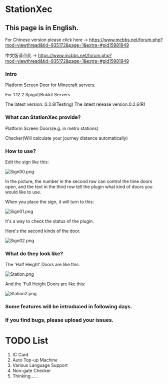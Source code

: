 # StationXec

## This page is in English.
For Chinese version please click here -> https://www.mcbbs.net/forum.php?mod=viewthread&tid=935172&page=1&extra=#pid15981949

中文版请点此 -> https://www.mcbbs.net/forum.php?mod=viewthread&tid=935172&page=1&extra=#pid15981949

### Intro
Platform Screen Door for Minecraft servers.

For 1.12.2 Spigot/Bukkit Servers

The latest version: 0.2.8(Testing)
The latest release version:0.2.6(R)

### What can StationXec provide?
Platform Screen Doors(e.g. in metro stations)

Checker(Will calculate your journey distance automatically)

### How to use?
Edit the sign like this:

![Sign00.png](https://i.loli.net/2019/12/24/5d3PaIvVKX2Jtbc.png)


In the picture, the number in the second row can control the time doors open, and the text in the third row tell the plugin what kind of doors you would like to use.

When you place the sign, it will turn to this:

![Sign01.png](https://i.loli.net/2019/12/24/Ebp4XRAowqVU97c.png)

It's a way to check the status of the plugin.

Here's the second kinds of the door.

![Sign02.png](https://i.loli.net/2019/12/24/ovDP8dylI94m7ba.png)

### What do they look like?

The 'Half Height' Doors are like this:

![Station.png](https://i.loli.net/2019/12/24/1lNVkxTe6spMIG8.png)

And the 'Full Height Doors are like this:

![Station2.png](https://i.loli.net/2019/12/24/cEdvLWkVXAKf8Hm.png)

### Some features will be introduced in following days.

### If you find bugs, please upload your issues.

# TODO List
1. IC Card
2. Auto Top-up Machine
3. Various Language Support
4. Non-gate Checker
5. Thinking......
